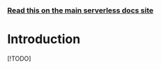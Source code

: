 <!--
title: Serverless Framework - Azure Functions Guide - Quickstart
menuText: Quickstart
menuOrder: 2
description: Get started with Azure Functions in 5 minutes or less
layout: Doc
-->

<!-- DOCS-SITE-LINK:START automatically generated  -->
### [Read this on the main serverless docs site](https://www.serverless.com/framework/docs/providers/azure/guide/intro)
<!-- DOCS-SITE-LINK:END -->

# Introduction

[!TODO]
